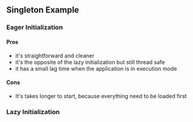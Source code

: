 ## Singleton Example

### Eager Initialization
#### Pros
* it's straightforward and cleaner
* it's the opposite of the lazy initialization but still thread safe
* it has a small lag time when the application is in execution mode 
#### Cons
* It's takes longer to start, because everything need to be loaded first


### Lazy Initialization

